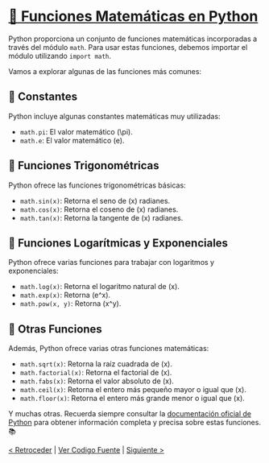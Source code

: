 # [🧮 Funciones Matemáticas en Python](https://github.com/YonRasgg/Curso-de-Python-Desde-Cero/blob/main/9.%20Funciones/3.FuncionesMatematicas.py)

Python proporciona un conjunto de funciones matemáticas incorporadas a través del módulo `math`. Para usar estas funciones, debemos importar el módulo utilizando `import math`.

Vamos a explorar algunas de las funciones más comunes:

## 📐 Constantes

Python incluye algunas constantes matemáticas muy utilizadas:

- `math.pi`: El valor matemático \(\pi\).
- `math.e`: El valor matemático \(e\).

## 🌊 Funciones Trigonométricas

Python ofrece las funciones trigonométricas básicas:

- `math.sin(x)`: Retorna el seno de \(x\) radianes.
- `math.cos(x)`: Retorna el coseno de \(x\) radianes.
- `math.tan(x)`: Retorna la tangente de \(x\) radianes.

## 🔢 Funciones Logarítmicas y Exponenciales

Python ofrece varias funciones para trabajar con logaritmos y exponenciales:

- `math.log(x)`: Retorna el logaritmo natural de \(x\).
- `math.exp(x)`: Retorna \(e^x\).
- `math.pow(x, y)`: Retorna \(x^y\).

## 🎲 Otras Funciones

Además, Python ofrece varias otras funciones matemáticas:

- `math.sqrt(x)`: Retorna la raíz cuadrada de \(x\).
- `math.factorial(x)`: Retorna el factorial de \(x\).
- `math.fabs(x)`: Retorna el valor absoluto de \(x\).
- `math.ceil(x)`: Retorna el entero más pequeño mayor o igual que \(x\).
- `math.floor(x)`: Retorna el entero más grande menor o igual que \(x\).

Y muchas otras. Recuerda siempre consultar la [documentación oficial de Python](https://docs.python.org/3/library/math.html) para obtener información completa y precisa sobre estas funciones. 📚

[< Retroceder](https://github.com/YonRasgg/Curso-de-Python-Desde-Cero/blob/main/9.%20Funciones/2.Funciones.md) | [Ver Codigo Fuente](https://github.com/YonRasgg/Curso-de-Python-Desde-Cero/blob/main/9.%20Funciones/3.FuncionesMatematicas.py) | [Siguiente >](https://github.com/YonRasgg/Curso-de-Python-Desde-Cero/blob/main/9.%20Funciones/4.ReturnFunciones.md)
